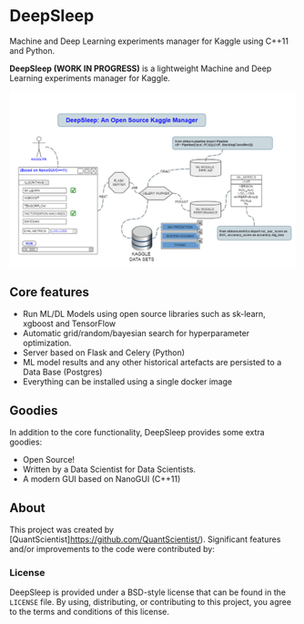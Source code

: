 # DeepSleep
Machine and Deep Learning experiments manager for Kaggle using C++11 and Python. 


**DeepSleep (WORK IN PROGRESS)** is a lightweight Machine and Deep Learning experiments manager for Kaggle.

![DeepSleep Architecture](DEEPSLEEP.png)

## Core features
- Run ML/DL Models using open source libraries such as sk-learn, xgboost and TensorFlow
- Automatic grid/random/bayesian search for hyperparameter optimization.
- Server based on Flask and Celery (Python)
- ML model results and any other historical artefacts are persisted to a Data Base (Postgres)
- Everything can be installed using a single docker image


## Goodies
In addition to the core functionality, DeepSleep provides some extra goodies:
- Open Source! 
- Written by a Data Scientist for Data Scientists. 
- A modern GUI based on NanoGUI (C++11)

## About

This project was created by [QuantScientist]https://github.com/QuantScientist/).
Significant features and/or improvements to the code were contributed by:

### License

DeepSleep is provided under a BSD-style license that can be found in the
``LICENSE`` file. By using, distributing, or contributing to this project,
you agree to the terms and conditions of this license.
